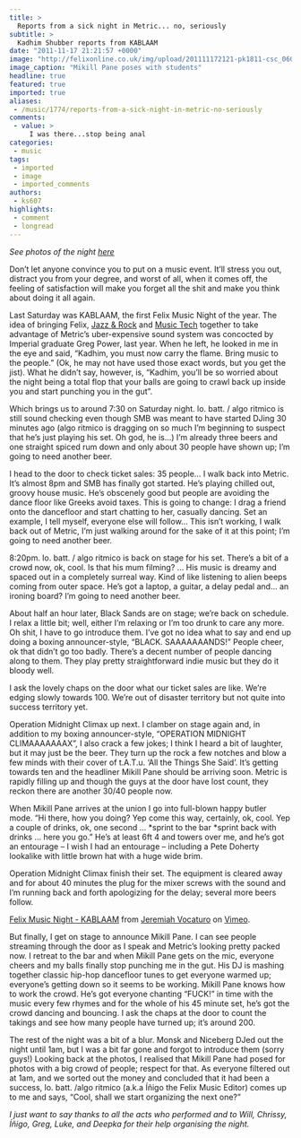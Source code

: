 ```yaml
---
title: >
  Reports from a sick night in Metric... no, seriously
subtitle: >
  Kadhim Shubber reports from KABLAAM
date: "2011-11-17 21:21:57 +0000"
image: "http://felixonline.co.uk/img/upload/201111172121-pk1811-csc_0605.jpg"
image_caption: "Mikill Pane poses with students"
headline: true
featured: true
imported: true
aliases:
 - /music/1774/reports-from-a-sick-night-in-metric-no-seriously
comments:
 - value: >
     I was there...stop being anal
categories:
 - music
tags:
 - imported
 - image
 - imported_comments
authors:
 - ks607
highlights:
 - comment
 - longread
---
```


_See photos of the night [here](http://felixonline.co.uk/media/photo/19/kablaam-felix-music-night/)_

Don’t let anyone convince you to put on a music event. It’ll stress you out, distract you from your degree, and worst of all, when it comes off, the feeling of satisfaction will make you forget all the shit and make you think about doing it all again.

Last Saturday was KABLAAM, the first Felix Music Night of the year. The idea of bringing Felix, [Jazz & Rock](http://www.imperialcollegeunion.org/clubs-and-societies/a-to-z/j/jazz-and-rock/) and [Music Tech](http://www.union.ic.ac.uk/arts/musictech/) together to take advantage of Metric’s uber-expensive sound system was concocted by Imperial graduate Greg Power, last year. When he left, he looked in me in the eye and said, “Kadhim, you must now carry the flame. Bring music to the people.” (Ok, he may not have used those exact words, but you get the jist). What he didn’t say, however, is, “Kadhim, you’ll be so worried about the night being a total flop that your balls are going to crawl back up inside you and start punching you in the gut”.

Which brings us to around 7:30 on Saturday night. lo. batt. / algo ritmico is still sound checking even though SMB was meant to have started DJing 30 minutes ago (algo ritmico is dragging on so much I’m beginning to suspect that he’s just playing his set. Oh god, he is…) I’m already three beers and one straight spiced rum down and only about 30 people have shown up; I’m going to need another beer.

I head to the door to check ticket sales: 35 people… I walk back into Metric. It’s almost 8pm and SMB has finally got started. He’s playing chilled out, groovy house music. He’s obscenely good but people are avoiding the dance floor like Greeks avoid taxes. This is going to change: I drag a friend onto the dancefloor and start chatting to her, casually dancing. Set an example, I tell myself, everyone else will follow… This isn’t working, I walk back out of Metric, I’m just walking around for the sake of it at this point; I’m going to need another beer.

8:20pm. lo. batt. / algo ritmico is back on stage for his set. There’s a bit of a crowd now, ok, cool. Is that his mum filming? … His music is dreamy and spaced out in a completely surreal way. Kind of like listening to alien beeps coming from outer space. He’s got a laptop, a guitar, a delay pedal and... an ironing board? I’m going to need another beer.

About half an hour later, Black Sands are on stage; we’re back on schedule. I relax a little bit; well, either I’m relaxing or I’m too drunk to care any more. Oh shit, I have to go introduce them. I’ve got no idea what to say and end up doing a boxing announcer-style, “BLACK. SAAAAAAANDS!” People cheer, ok that didn’t go too badly. There’s a decent number of people dancing along to them. They play pretty straightforward indie music but they do it bloody well.

I ask the lovely chaps on the door what our ticket sales are like. We’re edging slowly towards 100. We’re out of disaster territory but not quite into success territory yet.

Operation Midnight Climax up next. I clamber on stage again and, in addition to my boxing announcer-style, “OPERATION MIDNIGHT CLIMAAAAAAAX”, I also crack a few jokes; I think I heard a bit of laughter, but it may just be the beer. They turn up the rock a few notches and blow a few minds with their cover of t.A.T.u. ‘All the Things She Said’. It’s getting towards ten and the headliner Mikill Pane should be arriving soon. Metric is rapidly filling up and though the guys at the door have lost count, they reckon there are another 30/40 people now.

When Mikill Pane arrives at the union I go into full-blown happy butler mode. “Hi there, how you doing? Yep come this way, certainly, ok, cool. Yep a couple of drinks, ok, one second … *sprint to the bar *sprint back with drinks … here you go.” He’s at least 6ft 4 and towers over me, and he’s got an entourage – I wish I had an entourage – including a Pete Doherty lookalike with little brown hat with a huge wide brim.

Operation Midnight Climax finish their set. The equipment is cleared away and for about 40 minutes the plug for the mixer screws with the sound and I’m running back and forth apologizing for the delay; several more beers follow.

[Felix Music Night - KABLAAM](http://vimeo.com/32643616) from [Jeremiah Vocaturo](http://vimeo.com/jezz) on [Vimeo](http://vimeo.com).

But finally, I get on stage to announce Mikill Pane. I can see people streaming through the door as I speak and Metric’s looking pretty packed now. I retreat to the bar and when Mikill Pane gets on the mic, everyone cheers and my balls finally stop punching me in the gut. His DJ is mashing together classic hip-hop dancefloor tunes to get everyone warmed up; everyone’s getting down so it seems to be working. Mikill Pane knows how to work the crowd. He’s got everyone chanting “FUCK!” in time with the music every few rhymes and for the whole of his 45 minute set, he’s got the crowd dancing and bouncing. I ask the chaps at the door to count the takings and see how many people have turned up; it’s around 200.

The rest of the night was a bit of a blur. Monsk and Niceberg DJed out the night until 1am, but I was a bit far gone and forgot to introduce them (sorry guys!) Looking back at the photos, I realised that Mikill Pane had posed for photos with a big crowd of people; respect for that. As everyone filtered out at 1am, and we sorted out the money and concluded that it had been a success, lo. batt. /algo ritmico (a.k.a Íñigo the Felix Music Editor) comes up to me and says, “Cool, shall we start organizing the next one?”

_I just want to say thanks to all the acts who performed and to Will, Chrissy, Íñigo, Greg, Luke, and Deepka for their help organising the night._
